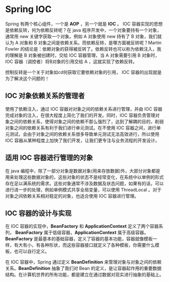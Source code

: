 



# Spring IOC 
Spring 有两个核心组件，一个是 **AOP** ，另一个就是 **IOC** 。 IOC 容器实现的思想是依赖反转，何为依赖反转呢？在 java 程序开发中，一个对象要持有一个对象，通常用 new 关键字获取一个对象。例如 A 对象使用 new 持有了 B 对象，我们就认为 A 对象和 B 对象之间是依赖关系。而依赖反转，是哪方面被反转呢？Martin Fowler 的结论是：依赖对象的获得被反转了。依赖反转也可以称为依赖注入，我的理解是 B 对象被创建时，交给 IOC 容器管理，当 A 对象需要引用 B 对象时，IOC 容器（调控者）将B对象的引用交给 A ，这就实现了依赖反转。

控制反转是一个关于对象如cd何获取它要依赖对象的引用， IOC 容器的出现就是为了解决这个问题的！


## IOC 对象依赖关系的管理者

使用了依赖注入，通过 IOC 容器对对象之间的依赖关系进行管理，并由 IOC 容器完成对象的注入，在很大程度上简化了我们的开发。同时，IOC 容器负责管理对象之间的依赖关系，使得对象之间的依赖不那么强烈了，达到了解耦的目的，削弱对象之间的依赖关系有利于我们进行单元测试。在不使用 IOC 容器之间，进行单元测试，会由于对象之间的依赖关系很多导致单元测试无法高效进行，所以使用 IOC 容器从某种程度上加快了我们开发，让我们更专注与业务流程的开发设计。


## 适用 IOC 容器进行管理的对象

在 java 编程中，除了一部分对象是数据对象(用来存放数据)外，大部分对象都是用来处理这些数据对象的，这些对象的状态不是经常变化，在系统中以单例的形式存在足以满系统的需求。这些对象通常不涉及数据及状态问题，如果有的话，可以进行进一步的处理，例如单例模式共享全局变量，可以使用 ThreadLocal 。对于对象之间依赖关系相对稳定的对象，也适合使用 IOC 容器进行管理。

## IOC 容器的设计与实现
在 IOC 容器的实现中，**BeanFactory** 和 **ApplicationContext** 定义了两个容器系列， **BeanFactory** 属于低级容器，**ApplicationContext** 属于高级容器。**BeanFactory** 是最基本的基础容器，定义了容器的基本功能，容器就像模板一样，有大有小，有各种形状，而这些容器接口就定义了各种模板，你需要什么模板，也可以自行定义。

在 IOC 容器中，Spring 通过定义 **BeanDefinition** 来管理对象与对象之间的依赖关系。**BeanDefinition** 抽象了我们对 Bean 的定义，是让容器起作用的重要数据结构。在计算机世界的所有功能，都是建立在通过数据对现实进行抽象的基础上。

### 